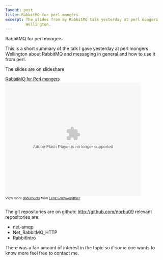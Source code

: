 ```yaml
---
layout: post
title: RabbitMQ for perl mongers
excerpt: The slides from my RabbitMQ talk yesterday at perl mongers
         Wellington.
---
```


RabbitMQ for perl mongers


This is a short summary of the talk I gave yesterday at perl mongers
Wellington about RabbitMQ and messaging in general and how to use it
from perl.

The slides are on slideshare

<div style="width:425px;text-align:left" id="__ss_1969944"><a
style="font:14px Helvetica,Arial,Sans-serif;display:block;margin:12px 0
3px 0;text-decoration:underline;"
href="http://www.slideshare.net/norbu09/rabbitmq-for-perlmongers"
title="RabbitMQ for Perl mongers">RabbitMQ for Perl mongers</a><object
style="margin:0px" width="425" height="355"><param name="movie"
value="http://static.slidesharecdn.com/swf/ssplayer2.swf?doc=rabbitmq-for-perlmongers-090908173752-phpapp02&stripped_title=rabbitmq-for-perlmongers"
/><param name="allowFullScreen" value="true"/><param
name="allowScriptAccess" value="always"/><embed
src="http://static.slidesharecdn.com/swf/ssplayer2.swf?doc=rabbitmq-for-perlmongers-090908173752-phpapp02&stripped_title=rabbitmq-for-perlmongers"
type="application/x-shockwave-flash" allowscriptaccess="always"
allowfullscreen="true" width="425" height="355"></embed></object><div
style="font-size:11px;font-family:tahoma,arial;height:26px;padding-top:2px;">View
more <a style="text-decoration:underline;"
href="http://www.slideshare.net/">documents</a> from <a
style="text-decoration:underline;"
href="http://www.slideshare.net/norbu09">Lenz
Gschwendtner</a>.</div></div>

The git repositories are on github: <a href="http://github.com/norbu09">http://github.com/norbu09</a>
relevant repositories are:
- net-amqp
- Net_RabbitMQ_HTTP
- RabbitIntro

There was a fair amount of interest in the topic so if some one wants to
know more feel free to contact me.
